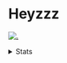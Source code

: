 # Heyzzz  

[![.](https://skillicons.dev/icons?i=js,java)](https://skillicons.dev)  

<details>
<summary>Stats</summary
<!--START_SECTION:waka-->

```txt
Rust         1 hr 32 mins    █████▓░░░░░░░░░░░░░░░░░░░   22.89 %
TypeScript   1 hr 32 mins    █████▓░░░░░░░░░░░░░░░░░░░   22.77 %
C++          1 hr 7 mins     ████░░░░░░░░░░░░░░░░░░░░░   16.64 %
Java         54 mins         ███▒░░░░░░░░░░░░░░░░░░░░░   13.55 %
CSS          28 mins         █▓░░░░░░░░░░░░░░░░░░░░░░░   06.91 %
```

<!--END_SECTION:waka-->
</details>
